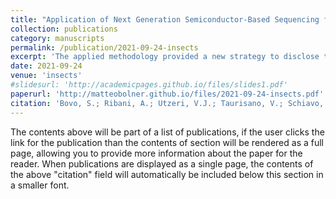 ```yaml
---
title: "Application of Next Generation Semiconductor-Based Sequencing for the Identification of Apis mellifera Complementary Sex Determiner (csd) Alleles from Honey DNA "
collection: publications
category: manuscripts
permalink: /publication/2021-09-24-insects
excerpt: 'The applied methodology provided a new strategy to disclose the genetic diversity at the csd gene at the population-wide level and identify most, if not all, csd alleles present in the colonies in a single analysis.'
date: 2021-09-24
venue: 'insects'
#slidesurl: 'http://academicpages.github.io/files/slides1.pdf'
paperurl: 'http://matteobolner.github.io/files/2021-09-24-insects.pdf'
citation: 'Bovo, S.; Ribani, A.; Utzeri, V.J.; Taurisano, V.; Schiavo, G.; Bolner, M.; Fontanesi, L. Application of Next Generation Semiconductor-Based Sequencing for the Identification of Apis mellifera Complementary Sex Determiner (csd) Alleles from Honey DNA. Insects 2021, 12, 868. https://doi.org/10.3390/insects12100868'
---
```


The contents above will be part of a list of publications, if the user clicks the link for the publication than the contents of section will be rendered as a full page, allowing you to provide more information about the paper for the reader. When publications are displayed as a single page, the contents of the above "citation" field will automatically be included below this section in a smaller font.